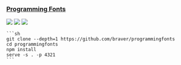 ### [Programming Fonts](https://github.com/braver/programmingfonts)

![](https://img.shields.io/github/license/braver/programmingfonts) ![](https://img.shields.io/github/last-commit/scillidan/programmingfonts/gh-pages) ![](https://img.shields.io/badge/Vercel-black?style=flat&logo=Vercel&logoColor=white)

````{tab} From source
```sh
git clone --depth=1 https://github.com/braver/programmingfonts
cd programmingfonts
npm install
serve -s . -p 4321
```
````